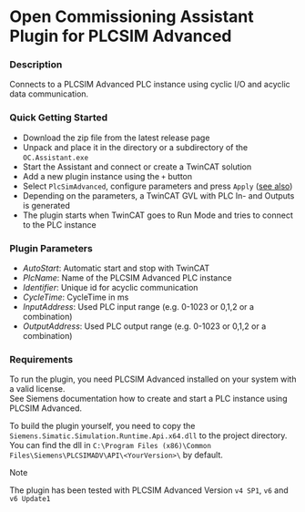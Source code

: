# Open Commissioning Assistant Plugin for PLCSIM Advanced

### Description
Connects to a PLCSIM Advanced PLC instance using cyclic I/O and acyclic data communication.

### Quick Getting Started
- Download the zip file from the latest release page
- Unpack and place it in the directory or a subdirectory of the `OC.Assistant.exe`
- Start the Assistant and connect or create a TwinCAT solution
- Add a new plugin instance using the `+` button 
- Select `PlcSimAdvanced`, configure parameters and press `Apply` ([see also](https://github.com/OpenCommissioning/OC_Assistant?tab=readme-ov-file#installation-1))
- Depending on the parameters, a TwinCAT GVL with PLC In- and Outputs is generated  
- The plugin starts when TwinCAT goes to Run Mode and tries to connect to the PLC instance

### Plugin Parameters
- _AutoStart_: Automatic start and stop with TwinCAT
- _PlcName_: Name of the PLCSIM Advanced PLC instance
- _Identifier_: Unique id for acyclic communication
- _CycleTime_: CycleTime in ms
- _InputAddress_: Used PLC input range (e.g. 0-1023 or 0,1,2 or a combination)
- _OutputAddress_: Used PLC output range (e.g. 0-1023 or 0,1,2 or a combination)

### Requirements
To run the plugin, you need PLCSIM Advanced installed on your system with a valid license.\
See Siemens documentation how to create and start a PLC instance using PLCSIM Advanced.

To build the plugin yourself, you need to copy the 
`Siemens.Simatic.Simulation.Runtime.Api.x64.dll` to the project directory.\
You can find the dll in `C:\Program Files (x86)\Common Files\Siemens\PLCSIMADV\API\<YourVersion>\` by default.

> [!NOTE] 
> The plugin has been tested with PLCSIM Advanced Version `v4 SP1`, `v6` and `v6 Update1`
